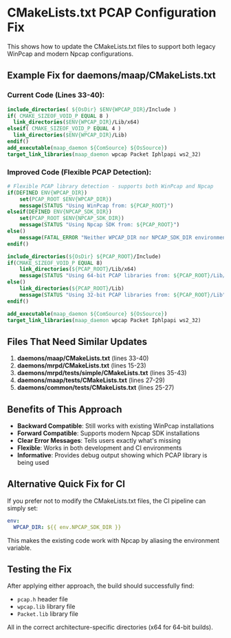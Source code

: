 # CMakeLists.txt PCAP Configuration Fix

This shows how to update the CMakeLists.txt files to support both legacy WinPcap and modern Npcap configurations.

## Example Fix for daemons/maap/CMakeLists.txt

### Current Code (Lines 33-40):
```cmake
include_directories( ${OsDir} $ENV{WPCAP_DIR}/Include )
if( CMAKE_SIZEOF_VOID_P EQUAL 8 )
  link_directories($ENV{WPCAP_DIR}/Lib/x64)
elseif( CMAKE_SIZEOF_VOID_P EQUAL 4 )
  link_directories($ENV{WPCAP_DIR}/Lib)
endif()
add_executable(maap_daemon ${ComSource} ${OsSource})
target_link_libraries(maap_daemon wpcap Packet Iphlpapi ws2_32)
```

### Improved Code (Flexible PCAP Detection):
```cmake
# Flexible PCAP library detection - supports both WinPcap and Npcap
if(DEFINED ENV{WPCAP_DIR})
    set(PCAP_ROOT $ENV{WPCAP_DIR})
    message(STATUS "Using WinPcap from: ${PCAP_ROOT}")
elseif(DEFINED ENV{NPCAP_SDK_DIR})
    set(PCAP_ROOT $ENV{NPCAP_SDK_DIR})
    message(STATUS "Using Npcap SDK from: ${PCAP_ROOT}")
else()
    message(FATAL_ERROR "Neither WPCAP_DIR nor NPCAP_SDK_DIR environment variable is set. Please install WinPcap or Npcap SDK.")
endif()

include_directories(${OsDir} ${PCAP_ROOT}/Include)
if(CMAKE_SIZEOF_VOID_P EQUAL 8)
    link_directories(${PCAP_ROOT}/Lib/x64)
    message(STATUS "Using 64-bit PCAP libraries from: ${PCAP_ROOT}/Lib/x64")
else()
    link_directories(${PCAP_ROOT}/Lib)
    message(STATUS "Using 32-bit PCAP libraries from: ${PCAP_ROOT}/Lib")
endif()

add_executable(maap_daemon ${ComSource} ${OsSource})
target_link_libraries(maap_daemon wpcap Packet Iphlpapi ws2_32)
```

## Files That Need Similar Updates

1. **daemons/maap/CMakeLists.txt** (lines 33-40)
2. **daemons/mrpd/CMakeLists.txt** (lines 15-23)  
3. **daemons/mrpd/tests/simple/CMakeLists.txt** (lines 35-43)
4. **daemons/maap/tests/CMakeLists.txt** (lines 27-29)
5. **daemons/common/tests/CMakeLists.txt** (lines 25-27)

## Benefits of This Approach

- **Backward Compatible**: Still works with existing WinPcap installations
- **Forward Compatible**: Supports modern Npcap SDK installations  
- **Clear Error Messages**: Tells users exactly what's missing
- **Flexible**: Works in both development and CI environments
- **Informative**: Provides debug output showing which PCAP library is being used

## Alternative Quick Fix for CI

If you prefer not to modify the CMakeLists.txt files, the CI pipeline can simply set:
```yaml
env:
  WPCAP_DIR: ${{ env.NPCAP_SDK_DIR }}
```

This makes the existing code work with Npcap by aliasing the environment variable.

## Testing the Fix

After applying either approach, the build should successfully find:
- `pcap.h` header file
- `wpcap.lib` library file  
- `Packet.lib` library file

All in the correct architecture-specific directories (x64 for 64-bit builds).
